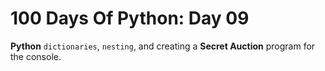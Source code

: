 # 100 Days Of Python: Day 09

**Python** `dictionaries`, `nesting`, and creating a **Secret Auction** program for the console.
